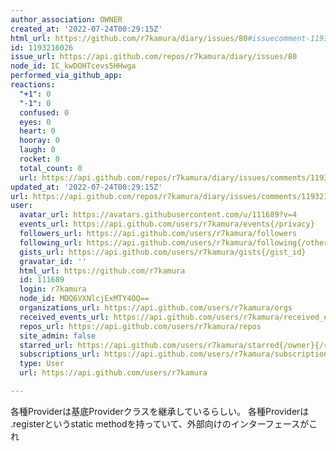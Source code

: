 ```yaml
---
author_association: OWNER
created_at: '2022-07-24T00:29:15Z'
html_url: https://github.com/r7kamura/diary/issues/80#issuecomment-1193216026
id: 1193216026
issue_url: https://api.github.com/repos/r7kamura/diary/issues/80
node_id: IC_kwDOHTcevs5HHwga
performed_via_github_app: 
reactions:
  "+1": 0
  "-1": 0
  confused: 0
  eyes: 0
  heart: 0
  hooray: 0
  laugh: 0
  rocket: 0
  total_count: 0
  url: https://api.github.com/repos/r7kamura/diary/issues/comments/1193216026/reactions
updated_at: '2022-07-24T00:29:15Z'
url: https://api.github.com/repos/r7kamura/diary/issues/comments/1193216026
user:
  avatar_url: https://avatars.githubusercontent.com/u/111689?v=4
  events_url: https://api.github.com/users/r7kamura/events{/privacy}
  followers_url: https://api.github.com/users/r7kamura/followers
  following_url: https://api.github.com/users/r7kamura/following{/other_user}
  gists_url: https://api.github.com/users/r7kamura/gists{/gist_id}
  gravatar_id: ''
  html_url: https://github.com/r7kamura
  id: 111689
  login: r7kamura
  node_id: MDQ6VXNlcjExMTY4OQ==
  organizations_url: https://api.github.com/users/r7kamura/orgs
  received_events_url: https://api.github.com/users/r7kamura/received_events
  repos_url: https://api.github.com/users/r7kamura/repos
  site_admin: false
  starred_url: https://api.github.com/users/r7kamura/starred{/owner}{/repo}
  subscriptions_url: https://api.github.com/users/r7kamura/subscriptions
  type: User
  url: https://api.github.com/users/r7kamura

---
```

各種Providerは基底Providerクラスを継承しているらしい。
各種Providerは .registerというstatic methodを持っていて、外部向けのインターフェースがこれ